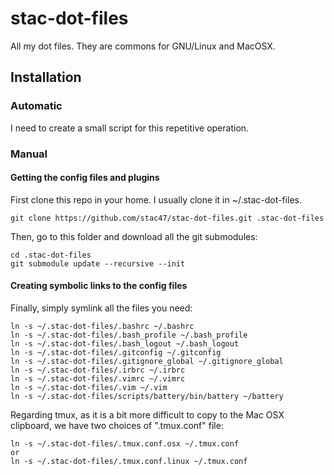 stac-dot-files
==============

All my dot files. They are commons for GNU/Linux and MacOSX.

Installation
------------

### Automatic

I need to create a small script for this repetitive operation.

### Manual

#### Getting the config files and plugins

First clone this repo in your home. I usually clone it in ~/.stac-dot-files.

    git clone https://github.com/stac47/stac-dot-files.git .stac-dot-files

Then, go to this folder and download all the git submodules:

    cd .stac-dot-files
    git submodule update --recursive --init

#### Creating symbolic links to the config files

Finally, simply symlink all the files you need:

    ln -s ~/.stac-dot-files/.bashrc ~/.bashrc
    ln -s ~/.stac-dot-files/.bash_profile ~/.bash_profile
    ln -s ~/.stac-dot-files/.bash_logout ~/.bash_logout
    ln -s ~/.stac-dot-files/.gitconfig ~/.gitconfig
    ln -s ~/.stac-dot-files/.gitignore_global ~/.gitignore_global
    ln -s ~/.stac-dot-files/.irbrc ~/.irbrc
    ln -s ~/.stac-dot-files/.vimrc ~/.vimrc
    ln -s ~/.stac-dot-files/.vim ~/.vim
    ln -s ~/.stac-dot-files/scripts/battery/bin/battery ~/battery

Regarding tmux, as it is a bit more difficult to copy to the Mac OSX clipboard,
we have two choices of ".tmux.conf" file:

    ln -s ~/.stac-dot-files/.tmux.conf.osx ~/.tmux.conf
    or
    ln -s ~/.stac-dot-files/.tmux.conf.linux ~/.tmux.conf
